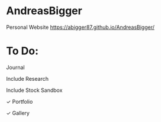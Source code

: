 # AndreasBigger
Personal Website
https://abigger87.github.io/AndreasBigger/

# To Do:


Journal

  Include Research

  Include Stock Sandbox

✓ Portfolio

✓ Gallery
